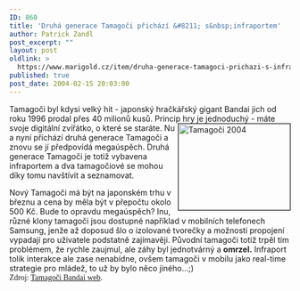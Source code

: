 ```yaml
---
ID: 860
title: 'Druhá generace Tamagoči přichází &#8211; s&nbsp;infraportem'
author: Patrick Zandl
post_excerpt: ""
layout: post
oldlink: >
  https://www.marigold.cz/item/druha-generace-tamagoci-prichazi-s-infraportem
published: true
post_date: 2004-02-15 20:03:00
---
```

<p>
Tamagoči byl kdysi velký hit - japonský hračkářský gigant Bandai jich od roku 1996 prodal přes 40 milionů kusů. Princip hry je jednoduchý - máte svoje digitální zvířátko, o které se <IMG height=155 alt="Tamagoči 2004" src="/wp-content/uploads/tamagotchi2004.jpg" width=200 align=right border=1>staráte. Nu a nyní přichází druhá generace Tamagoči a znovu se jí předpovídá megaúspěch. Druhá generace Tamagoči je totiž vybavena infraportem a dva tamagočiové se mohou díky tomu navštívit a seznamovat. </p>

<p>
Nový Tamagoči má být na japonském trhu v březnu a cena by měla být v přepočtu okolo 500 Kč. Bude to opravdu megaúspěch? Inu, různé klony tamagoči jsou dostupné například v mobilních telefonech Samsung, jenže až doposud šlo o izolované tvorečky a možnosti propojení vypadají pro uživatele podstatně zajímavěji. Původní tamagoči totiž trpěl tím problémem, že rychle zaujmul, ale záhy byl jednotvárný a <STRONG>omrzel.</STRONG> Infraport tolik interakce ale zase nenabídne, ovšem tamagoči v mobilu jako real-time strategie pro mládež, to už by bylo něco jiného...;) <FONT face=Times><BR>Zdroj: <A href="http://tamagotch.channel.or.jp/" target=_blank>Tamagoči Bandai web</A>.</FONT></p>
